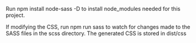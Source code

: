 Run npm install node-sass -D to install node_modules needed for this project.

If modifying the CSS, run npm run sass to watch for changes made to the SASS files in the scss directory. The generated CSS is stored in dist/css
